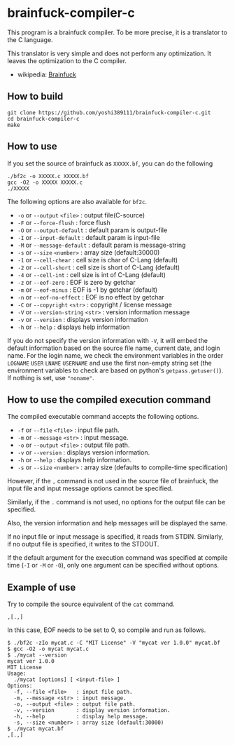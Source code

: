 # brainfuck-compiler-c

This program is a brainfuck compiler.
To be more precise, it is a translator to the C language.

This translator is very simple and does not perform any optimization.
It leaves the optimization to the C compiler.

* wikipedia: [Brainfuck](https://en.wikipedia.org/wiki/Brainfuck)

## How to build

```shell-session
git clone https://github.com/yoshi389111/brainfuck-compiler-c.git
cd brainfuck-compiler-c
make
```

## How to use

If you set the source of brainfuck as `XXXXX.bf`, you can do the following

```shell-session
./bf2c -o XXXXX.c XXXXX.bf
gcc -O2 -o XXXXX XXXXX.c
./XXXXX
```

The following options are also available for `bf2c`.

* `-o` or `--output` `<file>`        : output file(C-source)
* `-F` or `--force-flush`            : force flush
* `-O` or `--output-default`         : default param is output-file
* `-I` or `--input-default`          : default param is input-file
* `-M` or `--message-default`        : default param is message-string
* `-s` or `--size` `<number>`        : array size (default:30000)
* `-1` or `--cell-chear`             : cell size is char of C-Lang (default)
* `-2` or `--cell-short`             : cell size is short of C-Lang (default)
* `-4` or `--cell-int`               : cell size is int of C-Lang (default)
* `-z` or `--eof-zero`               : EOF is zero by getchar
* `-m` or `--eof-minus`              : EOF is -1 by getchar (default)
* `-n` or `--eof-no-effect`          : EOF is no effect by getchar
* `-C` or `--copyright` `<str>`      : copyright / license message
* `-V` or `--version-string` `<str>` : version information message
* `-v` or `--version`                : displays version information
* `-h` or `--help`                   : displays help information

If you do not specify the version information with `-V`, it will embed the default information based on the source file name, current date, and login name.
For the login name, we check the environment variables in the order `LOGNAME` `USER` `LNAME` `USERNAME` and use the first non-empty string set (the environment variables to check are based on python's `getpass.getuser()`).
If nothing is set, use `"noname"`.

##  How to use the compiled execution command

The compiled executable command accepts the following options.

* `-f` or `--file` `<file>`   : input file path.
* `-m` or `--message` `<str>` : input message.
* `-o` or `--output` `<file>` : output file path.
* `-v` or `--version`         : displays version information.
* `-h` or `--help`            : displays help information.
* `-s` or `--size` `<number>` : array size (defaults to compile-time specification)

However, if the `,` command is not used in the source file of brainfuck, the input file and input message options cannot be specified.

Similarly, if the `.` command is not used, no options for the output file can be specified.

Also, the version information and help messages will be displayed the same.

If no input file or input message is specified, it reads from STDIN.
Similarly, if no output file is specified, it writes to the STDOUT.

If the default argument for the execution command was specified at compile time (`-I` or `-M` or `-O`), only one argument can be specified without options.

## Example of use

Try to compile the source equivalent of the `cat` command.

```brainfuck:mycat.bf
,[.,]
```

In this case, EOF needs to be set to 0, so compile and run as follows.


```shell-session
$ ./bf2c -zIo mycat.c -C "MIT License" -V "mycat ver 1.0.0" mycat.bf
$ gcc -O2 -o mycat mycat.c
$ ./mycat --version
mycat ver 1.0.0
MIT License
Usage:
  ./mycat [options] [ <input-file> ]
Options:
  -f, --file <file>   : input file path.
  -m, --message <str> : input message.
  -o, --output <file> : output file path.
  -v, --version       : display version information.
  -h, --help          : display help message.
  -s, --size <number> : array size (default:30000)
$ ./mycat mycat.bf
,[.,]
```

